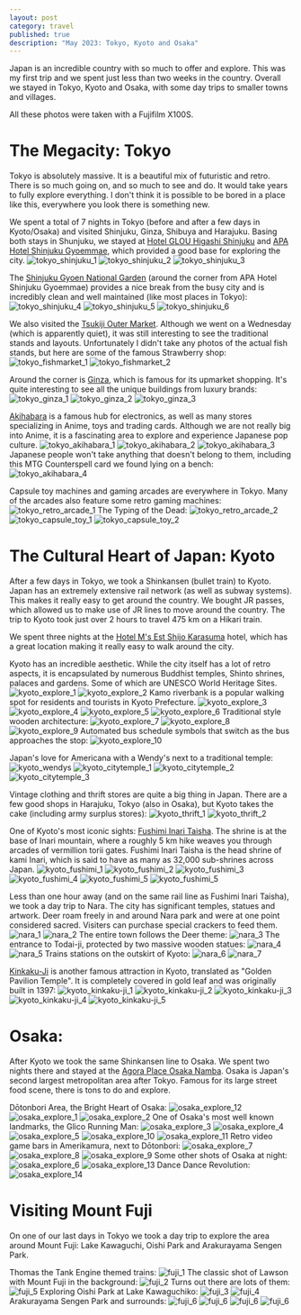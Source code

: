 ```yaml
---
layout: post
category: travel
published: true
description: "May 2023: Tokyo, Kyoto and Osaka"
---
```


Japan is an incredible country with so much to offer and explore. This was my first trip and we spent just less than two weeks in the country. Overall we stayed in Tokyo, Kyoto and Osaka, with some day trips to smaller towns and villages.

All these photos were taken with a Fujifilm X100S.

# The Megacity: Tokyo

Tokyo is absolutely massive. It is a beautiful mix of futuristic and retro. There is so much going on, and so much to see and do. It would take years to fully explore everything. I don't think it is possible to be bored in a place like this, everywhere you look there is something new.

We spent a total of 7 nights in Tokyo (before and after a few days in Kyoto/Osaka) and visited Shinjuku, Ginza, Shibuya and Harajuku. Basing both stays in Shunjuku, we stayed at [Hotel GLOU Higashi Shinjuku](https://goo.gl/maps/eKnXj7p7sqBmZmNA9) and [APA Hotel Shinjuku Gyoemmae](https://goo.gl/maps/vXVnNhLcpVGpj45w7), which provided a good base for exploring the city.
![tokyo_shinjuku_1](/assets/images/travel/japanMAY2023/tokyo_shinjuku_1.JPG)
![tokyo_shinjuku_2](/assets/images/travel/japanMAY2023/tokyo_shinjuku_2.JPG)
![tokyo_shinjuku_3](/assets/images/travel/japanMAY2023/tokyo_shinjuku_3.JPG)

The [Shinjuku Gyoen National Garden](https://goo.gl/maps/YQbyFqDENSYLLrWx6) (around the corner from APA Hotel Shinjuku Gyoemmae) provides a nice break from the busy city and is incredibly clean and well maintained (like most places in Tokyo):
![tokyo_shinjuku_4](/assets/images/travel/japanMAY2023/tokyo_shinjuku_4.JPG)
![tokyo_shinjuku_5](/assets/images/travel/japanMAY2023/tokyo_shinjuku_5.JPG)
![tokyo_shinjuku_6](/assets/images/travel/japanMAY2023/tokyo_shinjuku_6.JPG)

We also visited the [Tsukiji Outer Market](https://goo.gl/maps/7kAkoHfixJqyunyG8). Although we went on a Wednesday (which is apparently quiet), it was still interesting to see the traditional stands and layouts. Unfortunately I didn't take any photos of the actual fish stands, but here are some of the famous Strawberry shop:
![tokyo_fishmarket_1](/assets/images/travel/japanMAY2023/tokyo_fishmarket_1.JPG)
![tokyo_fishmarket_2](/assets/images/travel/japanMAY2023/tokyo_fishmarket_2.JPG)

Around the corner is [Ginza](https://goo.gl/maps/dQKdfCr1GDnXSAMH8), which is famous for its upmarket shopping. It's quite interesting to see all the unique buildings from luxury brands:
![tokyo_ginza_1](/assets/images/travel/japanMAY2023/tokyo_ginza_1.JPG)
![tokyo_ginza_2](/assets/images/travel/japanMAY2023/tokyo_ginza_2.JPG)
![tokyo_ginza_3](/assets/images/travel/japanMAY2023/tokyo_ginza_3.JPG)

[Akihabara](https://goo.gl/maps/ZXLhHUKSoSbyWRPE8) is a famous hub for electronics, as well as many stores specializing in Anime, toys and trading cards. Although we are not really big into Anime, it is a fascinating area to explore and experience Japanese pop culture.
![tokyo_akihabara_1](/assets/images/travel/japanMAY2023/tokyo_akihabara_1.JPG)
![tokyo_akihabara_2](/assets/images/travel/japanMAY2023/tokyo_akihabara_2.JPG)
![tokyo_akihabara_3](/assets/images/travel/japanMAY2023/tokyo_akihabara_3.JPG)
Japanese people won't take anything that doesn't belong to them, including this MTG Counterspell card we found lying on a bench:
![tokyo_akihabara_4](/assets/images/travel/japanMAY2023/tokyo_akihabara_4.JPG)

Capsule toy machines and gaming arcades are everywhere in Tokyo. Many of the arcades also feature some retro gaming machines:
![tokyo_retro_arcade_1](/assets/images/travel/japanMAY2023/tokyo_retro_arcade_1.JPG)
The Typing of the Dead:
![tokyo_retro_arcade_2](/assets/images/travel/japanMAY2023/tokyo_retro_arcade_2.JPG)
![tokyo_capsule_toy_1](/assets/images/travel/japanMAY2023/tokyo_capsule_toy_1.JPG)
![tokyo_capsule_toy_2](/assets/images/travel/japanMAY2023/tokyo_capsule_toy_2.JPG)

# The Cultural Heart of Japan: Kyoto

After a few days in Tokyo, we took a Shinkansen (bullet train) to Kyoto. Japan has an extremely extensive rail network (as well as subway systems). This makes it really easy to get around the country. We bought JR passes, which allowed us to make use of JR lines to move around the country. The trip to Kyoto took just over 2 hours to travel 475 km on a Hikari train. 

We spent three nights at the [Hotel M's Est Shijo Karasuma](https://hotelms.jp/msestkarasuma/en/) hotel, which has a great location making it really easy to walk around the city.

Kyoto has an incredible aesthetic. While the city itself has a lot of retro aspects, it is encapsulated by numerous Buddhist temples, Shinto shrines, palaces and gardens. Some of which are UNESCO World Heritage Sites. 
![kyoto_explore_1](/assets/images/travel/japanMAY2023/kyoto_explore_1.JPG)
![kyoto_explore_2](/assets/images/travel/japanMAY2023/kyoto_explore_2.JPG)
Kamo riverbank is a popular walking spot for residents and tourists in Kyoto Prefecture.
![kyoto_explore_3](/assets/images/travel/japanMAY2023/kyoto_explore_3.JPG)
![kyoto_explore_4](/assets/images/travel/japanMAY2023/kyoto_explore_4.JPG)
![kyoto_explore_5](/assets/images/travel/japanMAY2023/kyoto_explore_5.JPG)
![kyoto_explore_6](/assets/images/travel/japanMAY2023/kyoto_explore_6.JPG)
Traditional style wooden architecture:
![kyoto_explore_7](/assets/images/travel/japanMAY2023/kyoto_explore_7.JPG)
![kyoto_explore_8](/assets/images/travel/japanMAY2023/kyoto_explore_8.JPG)
![kyoto_explore_9](/assets/images/travel/japanMAY2023/kyoto_explore_9.JPG)
Automated bus schedule symbols that switch as the bus approaches the stop:
![kyoto_explore_10](/assets/images/travel/japanMAY2023/kyoto_explore_10.JPG)


Japan's love for Americana with a Wendy's next to a traditional temple:
![kyoto_wendys](/assets/images/travel/japanMAY2023/kyoto_wendys.JPG)
![kyoto_citytemple_1](/assets/images/travel/japanMAY2023/kyoto_citytemple_1.JPG)
![kyoto_citytemple_2](/assets/images/travel/japanMAY2023/kyoto_citytemple_2.JPG)
![kyoto_citytemple_3](/assets/images/travel/japanMAY2023/kyoto_citytemple_3.JPG)

Vintage clothing and thrift stores are quite a big thing in Japan. There are a few good shops in Harajuku, Tokyo (also in Osaka), but Kyoto takes the cake (including army surplus stores):
![kyoto_thrift_1](/assets/images/travel/japanMAY2023/kyoto_thrift_1.JPG)
![kyoto_thrift_2](/assets/images/travel/japanMAY2023/kyoto_thrift_2.JPG)

One of Kyoto's most iconic sights: [Fushimi Inari Taisha](http://inari.jp/). The shrine is at the base of Inari mountain, where a roughly 5 km hike weaves you through arcades of vermillion torii gates. Fushimi Inari Taisha is the head shrine of kami Inari, which is said to have as many as 32,000 sub-shrines across Japan.
![kyoto_fushimi_1](/assets/images/travel/japanMAY2023/kyoto_fushimi_inari_taisha_1.JPG)
![kyoto_fushimi_2](/assets/images/travel/japanMAY2023/kyoto_fushimi_inari_taisha_2.JPG)
![kyoto_fushimi_3](/assets/images/travel/japanMAY2023/kyoto_fushimi_inari_taisha_3.JPG)
![kyoto_fushimi_4](/assets/images/travel/japanMAY2023/kyoto_fushimi_inari_taisha_4.JPG)
![kyoto_fushimi_5](/assets/images/travel/japanMAY2023/kyoto_fushimi_inari_taisha_6.JPG)
![kyoto_fushimi_5](/assets/images/travel/japanMAY2023/kyoto_fushimi_inari_taisha_5.JPG)

Less than one hour away (and on the same rail line as Fushimi Inari Taisha), we took a day trip to Nara. The city has significant temples, statues and artwork. Deer roam freely in and around Nara park and were at one point considered sacred. Visiters can purchase special crackers to feed them.
![nara_1](/assets/images/travel/japanMAY2023/nara_1.JPG)
![nara_2](/assets/images/travel/japanMAY2023/nara_2.JPG)
The entire town follows the Deer theme:
![nara_3](/assets/images/travel/japanMAY2023/nara_3.JPG)
The entrance to Todai-ji, protected by two massive wooden statues:
![nara_4](/assets/images/travel/japanMAY2023/nara_4.JPG)
![nara_5](/assets/images/travel/japanMAY2023/nara_5.JPG)
Trains stations on the outskirt of Kyoto:
![nara_6](/assets/images/travel/japanMAY2023/nara_6.JPG)
![nara_7](/assets/images/travel/japanMAY2023/nara_7.JPG)

[Kinkaku-Ji](https://www.shokoku-ji.jp/kinkakuji/) is another famous attraction in Kyoto, translated as "Golden Pavilion Temple". It is completely covered in gold leaf and was originally built in 1397:
![kyoto_kinkaku-ji_1](/assets/images/travel/japanMAY2023/kyoto_kinkaku-ji_1.JPG)
![kyoto_kinkaku-ji_2](/assets/images/travel/japanMAY2023/kyoto_kinkaku-ji_2.JPG)
![kyoto_kinkaku-ji_3](/assets/images/travel/japanMAY2023/kyoto_kinkaku-ji_3.JPG)
![kyoto_kinkaku-ji_4](/assets/images/travel/japanMAY2023/kyoto_kinkaku-ji_4.JPG)
![kyoto_kinkaku-ji_5](/assets/images/travel/japanMAY2023/kyoto_kinkaku-ji_5.JPG)

# Osaka:

After Kyoto we took the same Shinkansen line to Osaka. We spent two nights there and stayed at the [Agora Place Osaka Namba](https://agoraplace-namba.com/en/). Osaka is Japan's second largest metropolitan area after Tokyo. Famous for its large street food scene, there is tons to do and explore.

Dōtonbori Area, the Bright Heart of Osaka:
![osaka_explore_12](/assets/images/travel/japanMAY2023/osaka_explore_12.JPG)
![osaka_explore_1](/assets/images/travel/japanMAY2023/osaka_explore_1.JPG)
![osaka_explore_2](/assets/images/travel/japanMAY2023/osaka_explore_2.JPG)
One of Osaka's most well known landmarks, the Glico Running Man:
![osaka_explore_3](/assets/images/travel/japanMAY2023/osaka_explore_3.JPG)
![osaka_explore_4](/assets/images/travel/japanMAY2023/osaka_explore_4.JPG)
![osaka_explore_5](/assets/images/travel/japanMAY2023/osaka_explore_5.JPG)
![osaka_explore_10](/assets/images/travel/japanMAY2023/osaka_explore_10.JPG)
![osaka_explore_11](/assets/images/travel/japanMAY2023/osaka_explore_11.JPG)
Retro video game bars in Amerikamura, next to Dōtonbori:
![osaka_explore_7](/assets/images/travel/japanMAY2023/osaka_explore_7.JPG)
![osaka_explore_8](/assets/images/travel/japanMAY2023/osaka_explore_8.JPG)
![osaka_explore_9](/assets/images/travel/japanMAY2023/osaka_explore_9.JPG)
Some other shots of Osaka at night:
![osaka_explore_6](/assets/images/travel/japanMAY2023/osaka_explore_6.JPG)
![osaka_explore_13](/assets/images/travel/japanMAY2023/osaka_explore_13.JPG)
Dance Dance Revolution:
![osaka_explore_14](/assets/images/travel/japanMAY2023/osaka_explore_14.JPG)

# Visiting Mount Fuji

On one of our last days in Tokyo we took a day trip to explore the area around Mount Fuji: Lake Kawaguchi, Oishi Park and Arakurayama Sengen Park.

Thomas the Tank Engine themed trains: 
![fuji_1](/assets/images/travel/japanMAY2023/fuji_1.JPG)
The classic shot of Lawson with Mount Fuji in the background:
![fuji_2](/assets/images/travel/japanMAY2023/fuji_2.JPG)
Turns out there are lots of them:
![fuji_5](/assets/images/travel/japanMAY2023/fuji_5.JPG)
Exploring Oishi Park at Lake Kawaguchiko:
![fuji_3](/assets/images/travel/japanMAY2023/fuji_3.JPG)
![fuji_4](/assets/images/travel/japanMAY2023/fuji_4.JPG)
Arakurayama Sengen Park and surrounds:
![fuji_6](/assets/images/travel/japanMAY2023/fuji_6.JPG)
![fuji_6](/assets/images/travel/japanMAY2023/fuji_7.JPG)
![fuji_6](/assets/images/travel/japanMAY2023/fuji_8.JPG)
![fuji_6](/assets/images/travel/japanMAY2023/fuji_9.JPG)







